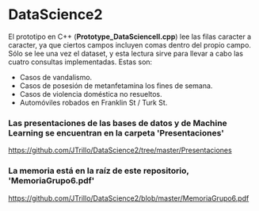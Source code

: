 # DataScience2

El prototipo en C++ (**Prototype_DataScienceII.cpp**) lee las filas caracter a caracter, ya que ciertos campos incluyen comas dentro del propio campo. Sólo se lee una vez el dataset, y esta lectura sirve para llevar a cabo las cuatro consultas implementadas. Estas son:
* Casos de vandalismo.
* Casos de posesión de metanfetamina los fines de semana.
* Casos de violencia doméstica no resueltos.
* Automóviles robados en Franklin St / Turk St.

### Las presentaciones de las bases de datos y de Machine Learning se encuentran en la carpeta 'Presentaciones'
https://github.com/JTrillo/DataScience2/tree/master/Presentaciones

### La memoria está en la raíz de este repositorio, 'MemoriaGrupo6.pdf'
https://github.com/JTrillo/DataScience2/blob/master/MemoriaGrupo6.pdf
